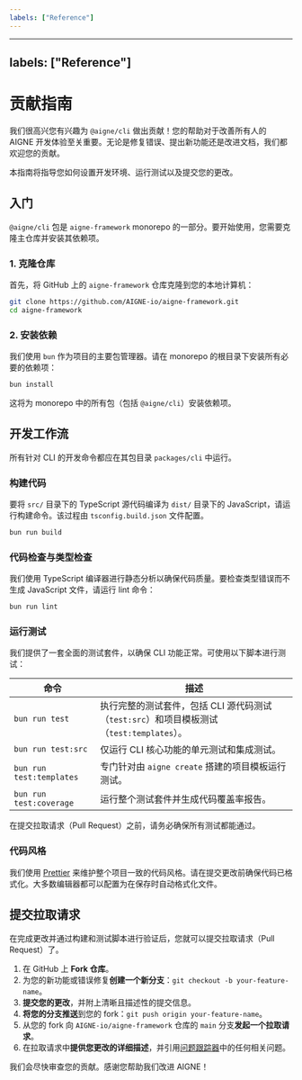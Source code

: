 ```yaml
---
labels: ["Reference"]
---
```


---
labels: ["Reference"]
---

# 贡献指南

我们很高兴您有兴趣为 `@aigne/cli` 做出贡献！您的帮助对于改善所有人的 AIGNE 开发体验至关重要。无论是修复错误、提出新功能还是改进文档，我们都欢迎您的贡献。

本指南将指导您如何设置开发环境、运行测试以及提交您的更改。

## 入门

`@aigne/cli` 包是 `aigne-framework` monorepo 的一部分。要开始使用，您需要克隆主仓库并安装其依赖项。

### 1. 克隆仓库

首先，将 GitHub 上的 `aigne-framework` 仓库克隆到您的本地计算机：

```bash Git Clone icon=logos:git-icon
git clone https://github.com/AIGNE-io/aigne-framework.git
cd aigne-framework
```

### 2. 安装依赖

我们使用 `bun` 作为项目的主要包管理器。请在 monorepo 的根目录下安装所有必要的依赖项：

```bash Bun Install icon=logos:bun
bun install
```

这将为 monorepo 中的所有包（包括 `@aigne/cli`）安装依赖项。

## 开发工作流

所有针对 CLI 的开发命令都应在其包目录 `packages/cli` 中运行。

### 构建代码

要将 `src/` 目录下的 TypeScript 源代码编译为 `dist/` 目录下的 JavaScript，请运行构建命令。该过程由 `tsconfig.build.json` 文件配置。

```bash Build Command icon=lucide:hammer
bun run build
```

### 代码检查与类型检查

我们使用 TypeScript 编译器进行静态分析以确保代码质量。要检查类型错误而不生成 JavaScript 文件，请运行 lint 命令：

```bash Lint Command icon=lucide:check-circle
bun run lint
```

### 运行测试

我们提供了一套全面的测试套件，以确保 CLI 功能正常。可使用以下脚本进行测试：

| 命令 | 描述 |
| ----------------------- | ------------------------------------------------------------------------------------------------------------------------------- |
| `bun run test` | 执行完整的测试套件，包括 CLI 源代码测试（`test:src`）和项目模板测试（`test:templates`）。 |
| `bun run test:src` | 仅运行 CLI 核心功能的单元测试和集成测试。 |
| `bun run test:templates` | 专门针对由 `aigne create` 搭建的项目模板运行测试。 |
| `bun run test:coverage` | 运行整个测试套件并生成代码覆盖率报告。 |

在提交拉取请求（Pull Request）之前，请务必确保所有测试都能通过。

### 代码风格

我们使用 [Prettier](https://prettier.io/) 来维护整个项目一致的代码风格。请在提交更改前确保代码已格式化。大多数编辑器都可以配置为在保存时自动格式化文件。

## 提交拉取请求

在完成更改并通过构建和测试脚本进行验证后，您就可以提交拉取请求（Pull Request）了。

1. 在 GitHub 上 **Fork 仓库**。
2. 为您的新功能或错误修复**创建一个新分支**：`git checkout -b your-feature-name`。
3. **提交您的更改**，并附上清晰且描述性的提交信息。
4. **将您的分支推送**到您的 fork：`git push origin your-feature-name`。
5. 从您的 fork 向 `AIGNE-io/aigne-framework` 仓库的 `main` 分支**发起一个拉取请求**。
6. 在拉取请求中**提供您更改的详细描述**，并引用[问题跟踪器](https://github.com/AIGNE-io/aigne-framework/issues)中的任何相关问题。

我们会尽快审查您的贡献。感谢您帮助我们改进 AIGNE！